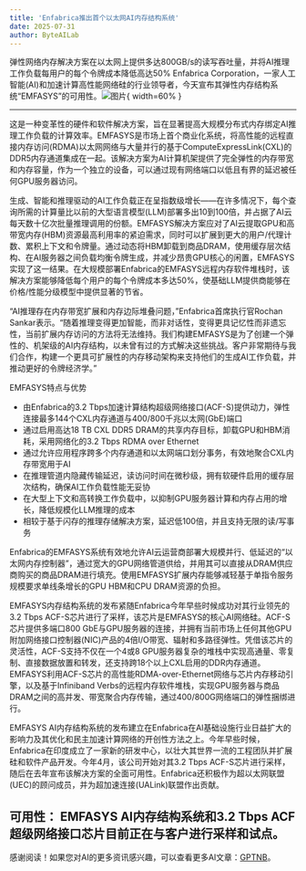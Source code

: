 ```yaml
---
title: 'Enfabrica推出首个以太网AI内存结构系统'
date: 2025-07-31
author: ByteAILab
---
```


弹性网络内存解决方案在以太网上提供多达800GB/s的读写吞吐量，并将AI推理工作负载每用户的每个令牌成本降低高达50%
Enfabrica Corporation，一家人工智能(AI)和加速计算高性能网络硅的行业领导者，今天宣布其弹性内存结构系统“EMFASYS”的可用性。![图片](https://ai-techpark.com/wp-content/uploads/Enfabrica-La.jpg){ width=60% }

---
这是一种变革性的硬件和软件解决方案，旨在显著提高大规模分布式内存绑定AI推理工作负载的计算效率。EMFASYS是市场上首个商业化系统，将高性能的远程直接内存访问(RDMA)以太网网络与大量并行的基于ComputeExpressLink(CXL)的DDR5内存通道集成在一起。该解决方案为AI计算机架提供了完全弹性的内存带宽和内存容量，作为一个独立的设备，可以通过现有网络端口以低且有界的延迟被任何GPU服务器访问。

生成、智能和推理驱动的AI工作负载正在呈指数级增长——在许多情况下，每个查询所需的计算量比以前的大型语言模型(LLM)部署多出10到100倍，并占据了AI云每天数十亿次批量推理调用的份额。EMFASYS解决方案应对了AI云提取GPU和高带宽内存(HBM)资源最高利用率的紧迫需求，同时可以扩展到更大的用户/代理计数、累积上下文和令牌量。通过动态将HBM卸载到商品DRAM，使用缓存层次结构、在AI服务器之间负载均衡令牌生成，并减少昂贵GPU核心的闲置，EMFASYS实现了这一结果。在大规模部署Enfabrica的EMFASYS远程内存软件堆栈时，该解决方案能够降低每个用户的每个令牌成本多达50%，使基础LLM提供商能够在价格/性能分级模型中提供显著的节省。

“AI推理存在内存带宽扩展和内存边际堆叠问题，”Enfabrica首席执行官Rochan Sankar表示。“随着推理变得更加智能，而非对话性，变得更具记忆性而非遗忘性，当前扩展内存访问的方法将无法维持。我们构建EMFASYS是为了创建一个弹性的、机架级的AI内存结构，以未曾有过的方式解决这些挑战。客户非常期待与我们合作，构建一个更具可扩展性的内存移动架构来支持他们的生成AI工作负载，并推动更好的令牌经济学。”

EMFASYS特点与优势

- 由Enfabrica的3.2 Tbps加速计算结构超级网络接口(ACF-S)提供动力，弹性连接最多144个CXL内存通道与400/800千兆以太网(GbE)端口
- 通过启用高达18 TB CXL DDR5 DRAM的共享内存目标，卸载GPU和HBM消耗，采用网络化的3.2 Tbps RDMA over Ethernet
- 通过允许应用程序跨多个内存通道和以太网端口划分事务，有效地聚合CXL内存带宽用于AI
- 在推理管道内隐藏传输延迟，读访问时间在微秒级，拥有软硬件启用的缓存层次结构，确保AI工作负载性能无妥协
- 在大型上下文和高转换工作负载中，以抑制GPU服务器计算和内存占用的增长，降低规模化LLM推理的成本
- 相较于基于闪存的推理存储解决方案，延迟低100倍，并且支持无限的读/写事务

Enfabrica的EMFASYS系统有效地允许AI云运营商部署大规模并行、低延迟的“以太网内存控制器”，通过宽大的GPU网络管道供给，并用其可以直接从DRAM供应商购买的商品DRAM进行填充。使用EMFASYS扩展内存能够减轻基于单指令服务规模要求单线条增长的GPU HBM和CPU DRAM资源的负担。

EMFASYS内存结构系统的发布紧随Enfabrica今年早些时候成功对其行业领先的3.2 Tbps ACF-S芯片进行了采样，该芯片是EMFASYS的核心AI网络硅。ACF-S芯片提供多端口800 GbE与GPU服务器的连接，并拥有当前市场上任何其他GPU附加网络接口控制器(NIC)产品的4倍I/O带宽、辐射和多路径弹性。凭借该芯片的灵活性，ACF-S支持不仅在一个4或8 GPU服务器复杂的堆栈中实现高通量、零复制、直接数据放置和转发，还支持跨18个以上CXL启用的DDR内存通道。EMFASYS利用ACF-S芯片的高性能RDMA-over-Ethernet网络与芯片内存移动引擎，以及基于Infiniband Verbs的远程内存软件堆栈，实现GPU服务器与商品DRAM之间的高并发、带宽聚合内存传输，通过400/800G网络端口的弹性捆绑进行。

EMFASYS AI内存结构系统的发布建立在Enfabrica在AI基础设施行业日益扩大的影响力及其优化和民主加速计算网络的开创性方法之上。今年早些时候，Enfabrica在印度成立了一家新的研发中心，以壮大其世界一流的工程团队并扩展硅和软件产品开发。今年4月，该公司开始对其3.2 Tbps ACF-S芯片进行采样，随后在去年宣布该解决方案的全面可用性。Enfabrica还积极作为超以太网联盟(UEC)的顾问成员，并为超加速连接(UALink)联盟作出贡献。

可用性：
EMFASYS AI内存结构系统和3.2 Tbps ACF超级网络接口芯片目前正在与客户进行采样和试点。
---
感谢阅读！如果您对AI的更多资讯感兴趣，可以查看更多AI文章：[GPTNB](https://gptnb.com)。